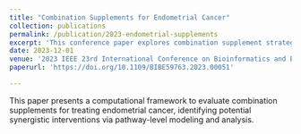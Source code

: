 ```yaml
---
title: "Combination Supplements for Endometrial Cancer"
collection: publications
permalink: /publication/2023-endometrial-supplements
excerpt: 'This conference paper explores combination supplement strategies for endometrial cancer using computational approaches.'
date: 2023-12-01
venue: '2023 IEEE 23rd International Conference on Bioinformatics and Bioengineering (BIBE)'
paperurl: 'https://doi.org/10.1109/BIBE59763.2023.00051'

---
```

This paper presents a computational framework to evaluate combination supplements for treating endometrial cancer, identifying potential synergistic interventions via pathway-level modeling and analysis.

